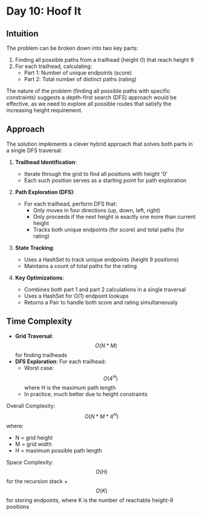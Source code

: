 # Day 10: Hoof It

## Intuition
The problem can be broken down into two key parts:
1. Finding all possible paths from a trailhead (height 0) that reach height 9
2. For each trailhead, calculating:
    - Part 1: Number of unique endpoints (score)
    - Part 2: Total number of distinct paths (rating)

The nature of the problem (finding all possible paths with specific constraints) suggests a depth-first search (DFS) approach would be effective, as we need to explore all possible routes that satisfy the increasing height requirement.

## Approach
The solution implements a clever hybrid approach that solves both parts in a single DFS traversal:

1. **Trailhead Identification**:
    - Iterate through the grid to find all positions with height '0'
    - Each such position serves as a starting point for path exploration

2. **Path Exploration (DFS)**:
    - For each trailhead, perform DFS that:
        - Only moves in four directions (up, down, left, right)
        - Only proceeds if the next height is exactly one more than current height
        - Tracks both unique endpoints (for score) and total paths (for rating)

3. **State Tracking**:
    - Uses a HashSet to track unique endpoints (height 9 positions)
    - Maintains a count of total paths for the rating

4. **Key Optimizations**:
    - Combines both part 1 and part 2 calculations in a single traversal
    - Uses a HashSet for O(1) endpoint lookups
    - Returns a Pair to handle both score and rating simultaneously

## Time Complexity

- **Grid Traversal**: $$O(N*M)$$ for finding trailheads
- **DFS Exploration**: For each trailhead:
    - Worst case: $$O(4^H)$$ where H is the maximum path length
    - In practice, much better due to height constraints

Overall Complexity: $$O(N * M * 4^H)$$ where:
- N = grid height
- M = grid width
- H = maximum possible path length

Space Complexity: $$O(H)$$ for the recursion stack + $$O(K)$$ for storing endpoints, where K is the number of reachable height-9 positions